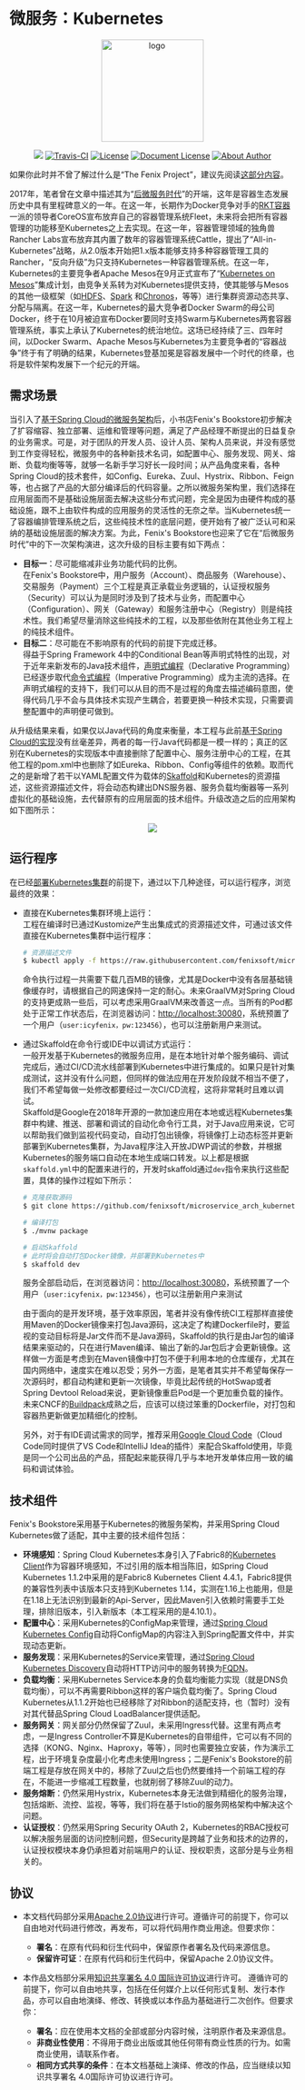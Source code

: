 # 微服务：Kubernetes

<GitHubWrapper>

<p align="center">
  <a href="https://icyfenix.cn" target="_blank">
    <img width="180" src="https://raw.githubusercontent.com/fenixsoft/awesome-fenix/master/.vuepress/public/images/logo-color.png" alt="logo">
  </a>
</p>
<p align="center">
    <a href="https://icyfenix.cn"  style="display:inline-block"><img src="https://raw.githubusercontent.com/fenixsoft/awesome-fenix/master/.vuepress/public/images/Release-v1.svg"></a>
    <a href="https://travis-ci.com/fenixsoft/microservice_arch_springcloud" target="_blank"  style="display:inline-block"><img src="https://travis-ci.com/fenixsoft/microservice_arch_kubernetes.svg?branch=master" alt="Travis-CI"></a>
    <a href="https://www.apache.org/licenses/LICENSE-2.0"  target="_blank" style="display:inline-block"><img src="https://raw.githubusercontent.com/fenixsoft/awesome-fenix/master/.vuepress/public/images/License-Apache.svg" alt="License"></a>
<a href="https://creativecommons.org/licenses/by/4.0/"  target="_blank" style="display:inline-block"><img src="https://raw.githubusercontent.com/fenixsoft/awesome-fenix/master/.vuepress/public/images/DocLicense-CC-red.svg" alt="Document License"></a>
    <a href="https://icyfenix.cn/introduction/about-me.html" target="_blank" style="display:inline-block"><img src="https://raw.githubusercontent.com/fenixsoft/awesome-fenix/master/.vuepress/public/images/Author-IcyFenix-blue.svg" alt="About Author"></a>
</p>

</GitHubWrapper>

如果你此时并不曾了解过什么是“The Fenix Project”，建议先阅读<a href="https://icyfenix.cn/introduction/about-the-fenix-project.html">这部分内容</a>。

2017年，笔者曾在文章中描述其为“<a href="https://icyfenix.cn/architecture/architect-history/post-microservices.html">后微服务时代</a>”的开端，这年是容器生态发展历史中具有里程碑意义的一年。在这一年，长期作为Docker竞争对手的[RKT容器](https://coreos.com/rkt/docs/latest/)一派的领导者CoreOS宣布放弃自己的容器管理系统Fleet，未来将会把所有容器管理的功能移至Kubernetes之上去实现。在这一年，容器管理领域的独角兽Rancher Labs宣布放弃其内置了数年的容器管理系统Cattle，提出了“All-in-Kubernetes”战略，从2.0版本开始把1.x版本能够支持多种容器管理工具的Rancher，“反向升级”为只支持Kubernetes一种容器管理系统。在这一年，Kubernetes的主要竞争者Apache Mesos在9月正式宣布了“[Kubernetes on Mesos](https://k8smeetup.github.io/docs/getting-started-guides/mesos/)”集成计划，由竞争关系转为对Kubernetes提供支持，使其能够与Mesos的其他一级框架（如[HDFS](https://docs.mesosphere.com/latest/usage/service-guides/hdfs/)、[Spark](https://docs.mesosphere.com/latest/usage/service-guides/spark/) 和[Chronos](https://mesos.github.io/chronos/docs/getting-started.html)，等等）进行集群资源动态共享、分配与隔离。在这一年，Kubernetes的最大竞争者Docker Swarm的母公司Docker，终于在10月被迫宣布Docker要同时支持Swarm与Kubernetes两套容器管理系统，事实上承认了Kubernetes的统治地位。这场已经持续了三、四年时间，以Docker Swarm、Apache Mesos与Kubernetes为主要竞争者的“容器战争”终于有了明确的结果，Kubernetes登基加冕是容器发展中一个时代的终章，也将是软件架构发展下一个纪元的开端。

## 需求场景

当引入了<a href="https://icyfenix.cn/exploration/projects/microservice_arch_springcloud.html">基于Spring Cloud的微服务架构</a>后，小书店Fenix's Bookstore初步解决了扩容缩容、独立部署、运维和管理等问题，满足了产品经理不断提出的日益复杂的业务需求。可是，对于团队的开发人员、设计人员、架构人员来说，并没有感觉到工作变得轻松，微服务中的各种新技术名词，如配置中心、服务发现、网关、熔断、负载均衡等等，就够一名新手学习好长一段时间；从产品角度来看，各种Spring Cloud的技术套件，如Config、Eureka、Zuul、Hystrix、Ribbon、Feign等，也占据了产品的大部分编译后的代码容量。之所以微服务架构里，我们选择在应用层面而不是基础设施层面去解决这些分布式问题，完全是因为由硬件构成的基础设施，跟不上由软件构成的应用服务的灵活性的无奈之举。当Kubernetes统一了容器编排管理系统之后，这些纯技术性的底层问题，便开始有了被广泛认可和采纳的基础设施层面的解决方案。为此，Fenix's Bookstore也迎来了它在“后微服务时代”中的下一次架构演进，这次升级的目标主要有如下两点：

- **目标一**：尽可能缩减非业务功能代码的比例。<br/>在Fenix's Bookstore中，用户服务（Account）、商品服务（Warehouse）、交易服务（Payment）三个工程是真正承载业务逻辑的，认证授权服务（Security）可以认为是同时涉及到了技术与业务，而配置中心（Configuration）、网关（Gateway）和服务注册中心（Registry）则是纯技术性。我们希望尽量消除这些纯技术的工程，以及那些依附在其他业务工程上的纯技术组件。
- **目标二**：尽可能在不影响原有的代码的前提下完成迁移。<br/>得益于Spring Framework 4中的Conditional Bean等声明式特性的出现，对于近年来新发布的Java技术组件，[声明式编程](https://en.wikipedia.org/wiki/Declarative_programming)（Declarative Programming）已经逐步取代[命令式编程](https://en.wikipedia.org/wiki/Imperative_programming)（Imperative Programming）成为主流的选择。在声明式编程的支持下，我们可以从目的而不是过程的角度去描述编码意图，使得代码几乎不会与具体技术实现产生耦合，若要更换一种技术实现，只需要调整配置中的声明便可做到。

从升级结果来看，如果仅以Java代码的角度来衡量，本工程与此前<a href="https://icyfenix.cn/exploration/projects/microservice_arch_springcloud.html">基于Spring Cloud的实现</a>没有丝毫差异，两者的每一行Java代码都是一模一样的；真正的区别在Kubernetes的实现版本中直接删除了配置中心、服务注册中心的工程，在其他工程的pom.xml中也删除了如Eureka、Ribbon、Config等组件的依赖。取而代之的是新增了若干以YAML配置文件为载体的[Skaffold](https://skaffold.dev/)和Kubernetes的资源描述，这些资源描述文件，将会动态构建出DNS服务器、服务负载均衡器等一系列虚拟化的基础设施，去代替原有的应用层面的技术组件。升级改造之后的应用架构如下图所示：

<GitHubWrapper>

<p align="center">
    <img  src="https://raw.githubusercontent.com/fenixsoft/awesome-fenix/master/.vuepress/public/images/kubernetes-ms.png" >
</p>
</GitHubWrapper>

## 运行程序

在已经<a href="https://icyfenix.cn/appendix/deployment-env-setup/setup-kubernetes/">部署Kubernetes集群</a>的前提下，通过以下几种途径，可以运行程序，浏览最终的效果：

- 直接在Kubernetes集群环境上运行：<br/>工程在编译时已通过Kustomize产生出集成式的资源描述文件，可通过该文件直接在Kubernetes集群中运行程序：

  ```bash
  # 资源描述文件
  $ kubectl apply -f https://raw.githubusercontent.com/fenixsoft/microservice_arch_kubernetes/master/bookstore.yml
  ```
  
  命令执行过程一共需要下载几百MB的镜像，尤其是Docker中没有各层基础镜像缓存时，请根据自己的网速保持一定的耐心。未来GraalVM对Spring Cloud的支持更成熟一些后，可以考虑采用GraalVM来改善这一点。当所有的Pod都处于正常工作状态后，在浏览器访问：[http://localhost:30080](http://localhost:30080)，系统预置了一个用户（`user:icyfenix，pw:123456`），也可以注册新用户来测试。
  
- 通过Skaffold在命令行或IDE中以调试方式运行：<br/>一般开发基于Kubernetes的微服务应用，是在本地针对单个服务编码、调试完成后，通过CI/CD流水线部署到Kubernetes中进行集成的。如果只是针对集成测试，这并没有什么问题，但同样的做法应用在开发阶段就不相当不便了，我们不希望每做一处修改都要经过一次CI/CD流程，这将非常耗时且难以调试。<br/>Skaffold是Google在2018年开源的一款加速应用在本地或远程Kubernetes集群中构建、推送、部署和调试的自动化命令行工具，对于Java应用来说，它可以帮助我们做到监视代码变动，自动打包出镜像，将镜像打上动态标签并更新部署到Kubernetes集群，为Java程序注入开放JDWP调试的参数，并根据Kubernetes的服务端口自动在本地生成端口转发。以上都是根据`skaffold.yml`中的配置来进行的，开发时skaffold通过`dev`指令来执行这些配置，具体的操作过程如下所示：

  ``` bash
  # 克隆获取源码
  $ git clone https://github.com/fenixsoft/microservice_arch_kubernetes.git && cd microservice_arch_kubernetes
  
  # 编译打包
  $ ./mvnw package
  
  # 启动Skaffold
  # 此时将会自动打包Docker镜像，并部署到Kubernetes中
  $ skaffold dev
  ```
  
  服务全部启动后，在浏览器访问：[http://localhost:30080](http://localhost:30080)，系统预置了一个用户（`user:icyfenix，pw:123456`），也可以注册新用户来测试<br/>
  
  由于面向的是开发环境，基于效率原因，笔者并没有像传统CI工程那样直接使用Maven的Docker镜像来打包Java源码，这决定了构建Dockerfile时，要监视的变动目标将是Jar文件而不是Java源码，Skaffold的执行是由Jar包的编译结果来驱动的，只在进行Maven编译、输出了新的Jar包后才会更新镜像。这样做一方面是考虑到在Maven镜像中打包不便于利用本地的仓库缓存，尤其在国内网络中，速度实在难以忍受；另外一方面，是笔者其实并不希望每保存一次源码时，都自动构建和更新一次镜像，毕竟比起传统的HotSwap或者Spring Devtool Reload来说，更新镜像重启Pod是一个更加重负载的操作。未来CNCF的[Buildpack](https://buildpacks.io/)成熟之后，应该可以绕过笨重的Dockerfile，对打包和容器热更新做更加精细化的控制。
  
  另外，对于有IDE调试需求的同学，推荐采用[Google Cloud Code](https://cloud.google.com/code)（Cloud Code同时提供了VS Code和IntelliJ Idea的插件）来配合Skaffold使用，毕竟是同一个公司出品的产品，搭配起来能获得几乎与本地开发单体应用一致的编码和调试体验。

## 技术组件

Fenix's Bookstore采用基于Kubernetes的微服务架构，并采用Spring Cloud Kubernetes做了适配，其中主要的技术组件包括：

- **环境感知**：Spring Cloud Kubernetes本身引入了Fabric8的[Kubernetes Client](https://github.com/fabric8io/kubernetes-client)作为容器环境感知，不过引用的版本相当陈旧，如Spring Cloud Kubernetes 1.1.2中采用的是Fabric8 Kubernetes Client 4.4.1，Fabric8提供的兼容性列表中该版本只支持到Kubernetes 1.14，实测在1.16上也能用，但是在1.18上无法识别到最新的Api-Server，因此Maven引入依赖时需要手工处理，排除旧版本，引入新版本（本工程采用的是4.10.1）。
- **配置中心**：采用Kubernetes的ConfigMap来管理，通过[Spring Cloud Kubernetes Config](https://github.com/spring-cloud/spring-cloud-kubernetes/tree/master/spring-cloud-kubernetes-config)自动将ConfigMap的内容注入到Spring配置文件中，并实现动态更新。
- **服务发现**：采用Kubernetes的Service来管理，通过[Spring Cloud Kubernetes Discovery](https://github.com/spring-cloud/spring-cloud-kubernetes/tree/master/spring-cloud-kubernetes-discovery)自动将HTTP访问中的服务转换为[FQDN](https://en.wikipedia.org/wiki/Fully_qualified_domain_name)。
- **负载均衡**：采用Kubernetes Service本身的负载均衡能力实现（就是DNS负载均衡），可以不再需要Ribbon这样的客户端负载均衡了。Spring Cloud Kubernetes从1.1.2开始也已经移除了对Ribbon的适配支持，也（暂时）没有对其代替品Spring Cloud LoadBalancer提供适配。
- **服务网关**：网关部分仍然保留了Zuul，未采用Ingress代替。这里有两点考虑，一是Ingress Controller不算是Kubernetes的自带组件，它可以有不同的选择（KONG、Nginx、Haproxy，等等），同时也需要独立安装，作为演示工程，出于环境复杂度最小化考虑未使用Ingress；二是Fenix's Bookstore的前端工程是存放在网关中的，移除了Zuul之后也仍然要维持一个前端工程的存在，不能进一步缩减工程数量，也就削弱了移除Zuul的动力。
- **服务熔断**：仍然采用Hystrix，Kubernetes本身无法做到精细化的服务治理，包括熔断、流控、监视，等等，我们将在基于Istio的服务网格架构中解决这个问题。
- **认证授权**：仍然采用Spring Security OAuth 2，Kubernetes的RBAC授权可以解决服务层面的访问控制问题，但Security是跨越了业务和技术的边界的，认证授权模块本身仍承担着对前端用户的认证、授权职责，这部分是与业务相关的。


## 协议

- 本文档代码部分采用[Apache 2.0协议](https://www.apache.org/licenses/LICENSE-2.0)进行许可。遵循许可的前提下，你可以自由地对代码进行修改，再发布，可以将代码用作商业用途。但要求你：
  - **署名**：在原有代码和衍生代码中，保留原作者署名及代码来源信息。
  - **保留许可证**：在原有代码和衍生代码中，保留Apache 2.0协议文件。

- 本作品文档部分采用[知识共享署名 4.0 国际许可协议](http://creativecommons.org/licenses/by/4.0/)进行许可。 遵循许可的前提下，你可以自由地共享，包括在任何媒介上以任何形式复制、发行本作品，亦可以自由地演绎、修改、转换或以本作品为基础进行二次创作。但要求你：
  - **署名**：应在使用本文档的全部或部分内容时候，注明原作者及来源信息。
  - **非商业性使用**：不得用于商业出版或其他任何带有商业性质的行为。如需商业使用，请联系作者。
  - **相同方式共享的条件**：在本文档基础上演绎、修改的作品，应当继续以知识共享署名 4.0国际许可协议进行许可。